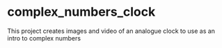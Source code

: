 # complex_numbers_clock
This project creates images and video of an analogue clock to use as an intro to complex numbers
